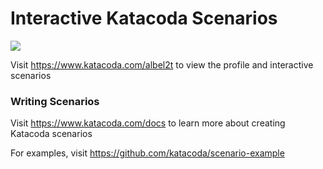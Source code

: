 # Interactive Katacoda Scenarios

[![](http://shields.katacoda.com/katacoda/albel2t/count.svg)](https://www.katacoda.com/albel2t "Get your profile on Katacoda.com")

Visit https://www.katacoda.com/albel2t to view the profile and interactive scenarios

### Writing Scenarios
Visit https://www.katacoda.com/docs to learn more about creating Katacoda scenarios

For examples, visit https://github.com/katacoda/scenario-example
